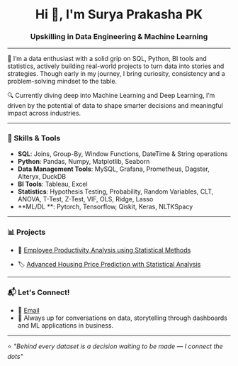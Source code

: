 <h1 align="center">Hi 👋, I'm Surya Prakasha PK</h1>
<h3 align="center">Upskilling in Data Engineering & Machine Learning </h3>

---
💼 I’m a data enthusiast with a solid grip on SQL, Python, BI tools and statistics, actively building real-world projects to turn data into stories and strategies. Though early in my journey, I bring curiosity, consistency and a problem-solving mindset to the table.

🔍 Currently diving deep into Machine Learning and Deep Learning, I’m driven by the potential of data to shape smarter decisions and meaningful impact across industries.

---

### 🧠 Skills & Tools

- **SQL**: Joins, Group-By, Window Functions, DateTime & String operations  
- **Python**: Pandas, Numpy, Matplotlib, Seaborn  
- **Data Management Tools**: MySQL, Grafana, Prometheus, Dagster, Alteryx, DuckDB  
- **BI Tools**: Tableau, Excel
- **Statistics**: Hypothesis Testing, Probability, Random Variables, CLT, ANOVA, T-Test, Z-Test, VIF, OLS, Ridge, Lasso 
- **ML/DL **: Pytorch, Tensorflow, Qiskit, Keras, NLTKSpacy 

---

### 📊 Projects

- 🔬 [Employee Productivity Analysis using Statistical Methods](https://github.com/SURYA-PRAKASHA-PK/Employee-Productivity-Analysis-Project)  
  

- 🏷️ [Advanced Housing Price Prediction with Statistical Analysis](https://github.com/SURYA-PRAKASHA-PK/Advanced-Housing-Price-Prediction-with-Statistical-Analysis)  
  
---

### 📬 Let's Connect!

- 💼 [Email](suryak711236@gmail.com)
- 🧠 Always up for conversations on data, storytelling through dashboards and ML applications in business.

---

⭐ *"Behind every dataset is a decision waiting to be made — I connect the dots"*
